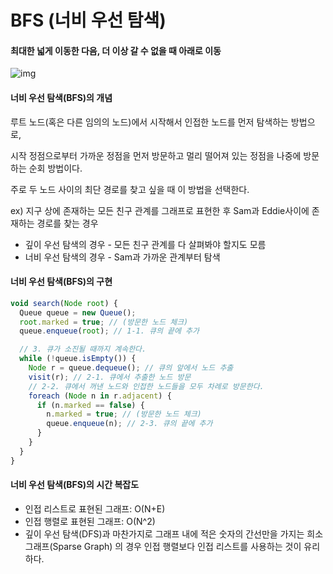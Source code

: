 # BFS (너비 우선 탐색)

#### 최대한 넓게 이동한 다음, 더 이상 갈 수 없을 때 아래로 이동

![img](https://blog.kakaocdn.net/dn/c305k7/btqB5E2hI4r/ea7vFo08tkDYo4c8wkfVok/img.gif)

#### 너비 우선 탐색(BFS)의 개념

루트 노드(혹은 다른 임의의 노드)에서 시작해서 인접한 노드를 먼저 탐색하는 방법으로,

시작 정점으로부터 가까운 정점을 먼저 방문하고 멀리 떨어져 있는 정점을 나중에 방문하는 순회 방법이다.

주로 두 노드 사이의 최단 경로를 찾고 싶을 때 이 방법을 선택한다.

ex) 지구 상에 존재하는 모든 친구 관계를 그래프로 표현한 후 Sam과 Eddie사이에 존재하는 경로를 찾는 경우

- 깊이 우선 탐색의 경우 - 모든 친구 관계를 다 살펴봐야 할지도 모름
- 너비 우선 탐색의 경우 - Sam과 가까운 관계부터 탐색

#### 너비 우선 탐색(BFS)의 구현

```js
void search(Node root) {
  Queue queue = new Queue();
  root.marked = true; // (방문한 노드 체크)
  queue.enqueue(root); // 1-1. 큐의 끝에 추가

  // 3. 큐가 소진될 때까지 계속한다.
  while (!queue.isEmpty()) {
    Node r = queue.dequeue(); // 큐의 앞에서 노드 추출
    visit(r); // 2-1. 큐에서 추출한 노드 방문
    // 2-2. 큐에서 꺼낸 노드와 인접한 노드들을 모두 차례로 방문한다.
    foreach (Node n in r.adjacent) {
      if (n.marked == false) {
        n.marked = true; // (방문한 노드 체크)
        queue.enqueue(n); // 2-3. 큐의 끝에 추가
      }
    }
  }
}
```

#### 너비 우선 탐색(BFS)의 시간 복잡도

- 인접 리스트로 표현된 그래프: O(N+E)
- 인접 행렬로 표현된 그래프: O(N^2)
- 깊이 우선 탐색(DFS)과 마찬가지로 그래프 내에 적은 숫자의 간선만을 가지는 희소 그래프(Sparse Graph) 의 경우 인접 행렬보다 인접 리스트를 사용하는 것이 유리하다.
